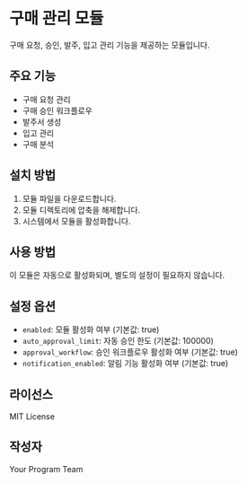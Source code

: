 # 구매 관리 모듈

구매 요청, 승인, 발주, 입고 관리 기능을 제공하는 모듈입니다.

## 주요 기능

- 구매 요청 관리
- 구매 승인 워크플로우
- 발주서 생성
- 입고 관리
- 구매 분석

## 설치 방법

1. 모듈 파일을 다운로드합니다.
2. 모듈 디렉토리에 압축을 해제합니다.
3. 시스템에서 모듈을 활성화합니다.

## 사용 방법

이 모듈은 자동으로 활성화되며, 별도의 설정이 필요하지 않습니다.

## 설정 옵션

- `enabled`: 모듈 활성화 여부 (기본값: true)
- `auto_approval_limit`: 자동 승인 한도 (기본값: 100000)
- `approval_workflow`: 승인 워크플로우 활성화 여부 (기본값: true)
- `notification_enabled`: 알림 기능 활성화 여부 (기본값: true)

## 라이선스

MIT License

## 작성자

Your Program Team 